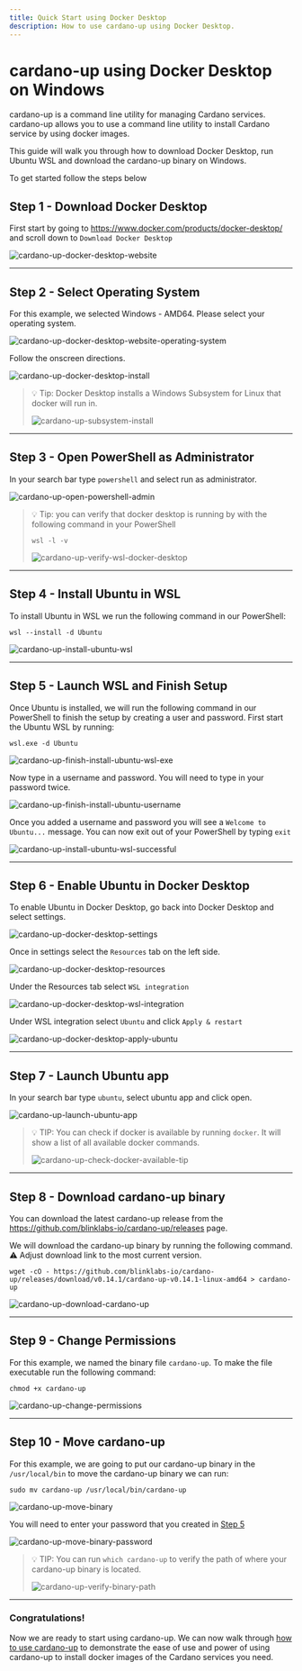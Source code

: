 ```yaml
---
title: Quick Start using Docker Desktop
description: How to use cardano-up using Docker Desktop.
---
```


# cardano-up using Docker Desktop on Windows

cardano-up is a command line utility for managing Cardano services. cardano-up allows you to use a command line utility to install Cardano service by using docker images.

This guide will walk you through how to download Docker Desktop, run Ubuntu WSL and download the cardano-up binary on Windows. 

To get started follow the steps below

## Step 1 - Download Docker Desktop

First start by going to <a href="https://www.docker.com/products/docker-desktop/" target="_blank">https://www.docker.com/products/docker-desktop/</a> and scroll down to `Download Docker Desktop`

![cardano-up-docker-desktop-website](/cardano-up-docker-desktop-website.png)

***

## Step 2 - Select Operating System

For this example, we selected Windows - AMD64. Please select your operating system.

![cardano-up-docker-desktop-website-operating-system](/cardano-up-docker-desktop-website-operating-system.png)

Follow the onscreen directions.

![cardano-up-docker-desktop-install](/cardano-up-docker-desktop-install.png)

> 💡 Tip: Docker Desktop installs a Windows Subsystem for Linux that docker will run in.
> 
> ![cardano-up-subsystem-install](/cardano-up-subsystem-install.png)

***

## Step 3 - Open PowerShell as Administrator 

In your search bar type `powershell` and select run as administrator.

![cardano-up-open-powershell-admin](/cardano-up-open-powershell-admin.png)

> 💡 Tip: you can verify that docker desktop is running by with the following command in your PowerShell
> 
> ```
> wsl -l -v
> ```
> 
> ![cardano-up-verify-wsl-docker-desktop](/cardano-up-verify-wsl-docker-desktop.png)

***

## Step 4 - Install Ubuntu in WSL 

To install Ubuntu in WSL we run the following command in our PowerShell:

```
wsl --install -d Ubuntu
```

![cardano-up-install-ubuntu-wsl](/cardano-up-install-ubuntu-wsl.png)

***

<a name="step-5"></a>

## Step 5 - Launch WSL and Finish Setup 

Once Ubuntu is installed, we will run the following command in our PowerShell to finish the setup by creating a user and password. First start the Ubuntu WSL by running:

```
wsl.exe -d Ubuntu
```

![cardano-up-finish-install-ubuntu-wsl-exe](/cardano-up-finish-install-ubuntu-wsl-exe.png)


Now type in a username and password. You will need to type in your password twice.

![cardano-up-finish-install-ubuntu-username](/cardano-up-finish-install-ubuntu-username.png)

Once you added a username and password you will see a `Welcome to Ubuntu...` message. You can now exit out of your PowerShell by typing `exit`

![cardano-up-install-ubuntu-wsl-successful](/cardano-up-install-ubuntu-wsl-successful.png)

***

## Step 6 - Enable Ubuntu in Docker Desktop

To enable Ubuntu in Docker Desktop, go back into Docker Desktop and select settings.

![cardano-up-docker-desktop-settings](/cardano-up-docker-desktop-settings.png)

Once in settings select the `Resources` tab on the left side.

![cardano-up-docker-desktop-resources](/cardano-up-docker-desktop-resources.png)

Under the Resources tab select `WSL integration`

![cardano-up-docker-desktop-wsl-integration](/cardano-up-docker-desktop-wsl-intergration.png)

Under WSL integration select `Ubuntu` and click `Apply & restart`

![cardano-up-docker-desktop-apply-ubuntu](/cardano-up-docker-desktop-apply-ubuntu.png)

***

## Step 7 - Launch Ubuntu app

In your search bar type `ubuntu`, select ubuntu app and click open.

![cardano-up-launch-ubuntu-app](/cardano-up-launch-ubuntu-app.png)

> 💡 TIP: You can check if docker is available by running `docker`. It will show a list of all available docker commands.
>
> ![cardano-up-check-docker-available-tip](/cardano-up-check-docker-available-tip.png)

***

## Step 8 - Download cardano-up binary

You can download the latest cardano-up release from the <a href="https://github.com/blinklabs-io/cardano-up/releases" target="_blank">https://github.com/blinklabs-io/cardano-up/releases</a> page.

We will download the cardano-up binary by running the following command. ⚠️ Adjust download link to the most current version.

```
wget -cO - https://github.com/blinklabs-io/cardano-up/releases/download/v0.14.1/cardano-up-v0.14.1-linux-amd64 > cardano-up
```

![cardano-up-download-cardano-up](/cardano-up-download-cardano-up.png)

***

## Step 9 - Change Permissions

For this example, we named the binary file `cardano-up`. To make the file executable run the following command:

```
chmod +x cardano-up
```

![cardano-up-change-permissions](/cardano-up-change-permissions.png)

***

## Step 10 - Move cardano-up

For this example, we are going to put our cardano-up binary in the `/usr/local/bin` to move the cardano-up binary we can run:

```
sudo mv cardano-up /usr/local/bin/cardano-up
```

![cardano-up-move-binary](/cardano-up-move-binary.png)

You will need to enter your password that you created in [Step 5](#step-5)

![cardano-up-move-binary-password](/cardano-up-move-binary-password.png)

> 💡 TIP: You can run `which cardano-up` to verify the path of where your cardano-up binary is located.
>
> ![cardano-up-verify-binary-path](/cardano-up-verify-binary-path.png)

***

### Congratulations!

Now we are ready to start using cardano-up. We can now walk through [how to use cardano-up](../003-using-cardano-up) to demonstrate the ease of use and power of using cardano-up to install docker images of the Cardano services you need.

